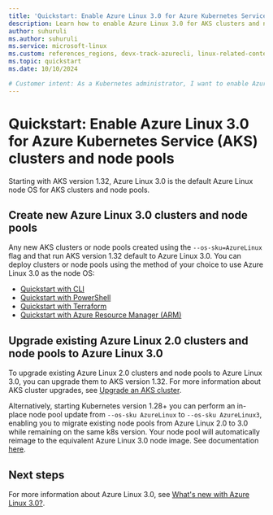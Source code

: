```yaml
---
title: 'Quickstart: Enable Azure Linux 3.0 for Azure Kubernetes Service (AKS) clusters and node pools'
description: Learn how to enable Azure Linux 3.0 for AKS clusters and node pools.
author: suhuruli
ms.author: suhuruli
ms.service: microsoft-linux
ms.custom: references_regions, devx-track-azurecli, linux-related-content
ms.topic: quickstart
ms.date: 10/10/2024

# Customer intent: As a Kubernetes administrator, I want to enable Azure Linux 3.0 for my AKS clusters and node pools, so that I can take advantage of the latest features and improvements in the node operating system.
---
```

# Quickstart: Enable Azure Linux 3.0 for Azure Kubernetes Service (AKS) clusters and node pools

Starting with AKS version 1.32, Azure Linux 3.0 is the default Azure Linux node OS for AKS clusters and node pools. 

## Create new Azure Linux 3.0 clusters and node pools

Any new AKS clusters or node pools created using the `--os-sku=AzureLinux` flag and that run AKS version 1.32 default to Azure Linux 3.0. You can deploy clusters or node pools using the method of your choice to use Azure Linux 3.0 as the node OS:

* [Quickstart with CLI](./quickstart-azure-cli.md)
* [Quickstart with PowerShell](./quickstart-azure-powershell.md)
* [Quickstart with Terraform](./quickstart-terraform.md)
* [Quickstart with Azure Resource Manager (ARM)](./quickstart-azure-resource-manager-template.md)

## Upgrade existing Azure Linux 2.0 clusters and node pools to Azure Linux 3.0

To upgrade existing Azure Linux 2.0 clusters and node pools to Azure Linux 3.0, you can upgrade them to AKS version 1.32. For more information about AKS cluster upgrades, see [Upgrade an AKS cluster](/azure/aks/upgrade-aks-cluster). 

Alternatively, starting Kubernetes version 1.28+ you can perform an in-place node pool update from `--os-sku AzureLinux` to `--os-sku AzureLinux3`, enabling you to migrate existing node pools from Azure Linux 2.0 to 3.0 while remaining on the same k8s version. Your node pool will automatically reimage to the equivalent Azure Linux 3.0 node image. See documentation [here](azure/aks/upgrade-os-version).    

## Next steps
For more information about Azure Linux 3.0, see [What's new with Azure Linux 3.0?](./intro-azure-linux.md).
